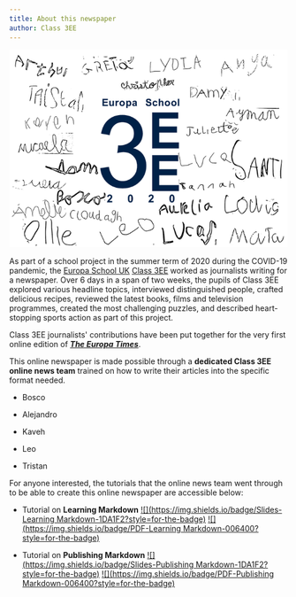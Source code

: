 ```yaml
---
title: About this newspaper
author: Class 3EE
---
```


![](https://raw.githubusercontent.com/europa-ee/europa-ee.github.io/master/static/images/class3EE.png)

As part of a school project in the summer term of 2020 during the COVID-19 pandemic, the [Europa School UK](https://europaschooluk.org) [Class 3EE](https://www.europa-ee.org.uk) worked as journalists writing for a newspaper. Over 6 days in a span of two weeks, the pupils of Class 3EE explored various headline topics, interviewed distinguished people, crafted delicious recipes, reviewed the latest books, films and television programmes, created the most challenging puzzles, and described heart-stopping sports action as part of this project.

Class 3EE journalists' contributions have been put together for the very first online edition of [***The Europa Times***](https://news.europa-ee.org.uk).

This online newspaper is made possible through a **dedicated Class 3EE online news team** trained on how to write their articles into the specific format needed.

* Bosco

* Alejandro

* Kaveh

* Leo

* Tristan

For anyone interested, the tutorials that the online news team went through to be able to create this online newspaper are accessible below:

* Tutorial on **Learning Markdown** [![](https://img.shields.io/badge/Slides-Learning Markdown-1DA1F2?style=for-the-badge)](https://tutorials.europa-ee.org.uk/learningMarkdown/) [![](https://img.shields.io/badge/PDF-Learning Markdown-006400?style=for-the-badge)](https://tutorials.europa-ee.org.uk/learningMarkdown.pdf)

* Tutorial on **Publishing Markdown** [![](https://img.shields.io/badge/Slides-Publishing Markdown-1DA1F2?style=for-the-badge)](https://tutorials.europa-ee.org.uk/publishingMarkdown/) [![](https://img.shields.io/badge/PDF-Publishing Markdown-006400?style=for-the-badge)](https://tutorials.europa-ee.org.uk/publishingMarkdown.pdf)


<br>
<br>